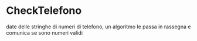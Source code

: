 # CheckTelefono
date delle stringhe di numeri di telefono, un algoritmo le passa in rassegna e comunica se sono numeri validi



